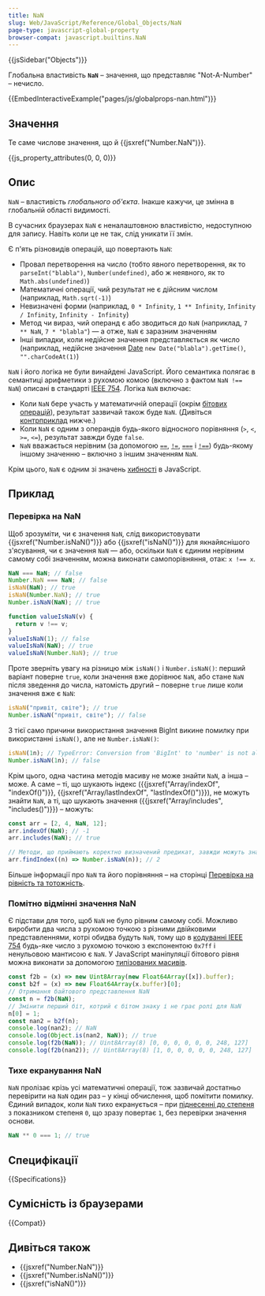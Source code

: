 ```yaml
---
title: NaN
slug: Web/JavaScript/Reference/Global_Objects/NaN
page-type: javascript-global-property
browser-compat: javascript.builtins.NaN
---
```


{{jsSidebar("Objects")}}

Глобальна властивість **`NaN`** – значення, що представляє "Not-A-Number" – нечисло.

{{EmbedInteractiveExample("pages/js/globalprops-nan.html")}}

## Значення

Те саме числове значення, що й {{jsxref("Number.NaN")}}.

{{js_property_attributes(0, 0, 0)}}

## Опис

`NaN` – властивість _глобального об'єкта_. Інакше кажучи, це змінна в глобальній області видимості.

В сучасних браузерах `NaN` є неналаштовною властивістю, недоступною для запису. Навіть коли це не так, слід уникати її змін.

Є п'ять різновидів операцій, що повертають `NaN`:

- Провал перетворення на число (тобто явного перетворення, як то `parseInt("blabla")`, `Number(undefined)`, або ж неявного, як то `Math.abs(undefined)`)
- Математичні операції, чий результат не є дійсним числом (наприклад, `Math.sqrt(-1)`)
- Невизначені форми (наприклад, `0 * Infinity`, `1 ** Infinity`, `Infinity / Infinity`, `Infinity - Infinity`)
- Метод чи вираз, чий операнд є або зводиться до `NaN` (наприклад, `7 ** NaN`, `7 * "blabla"`) — а отже, `NaN` є заразним значенням
- Інші випадки, коли недійсне значення представляється як число (наприклад, недійсне значення [Date](/uk/docs/Web/JavaScript/Reference/Global_Objects/Date) `new Date("blabla").getTime()`, `"".charCodeAt(1)`)

`NaN` і його логіка не були винайдені JavaScript. Його семантика полягає в семантиці арифметики з рухомою комою (включно з фактом `NaN !== NaN`) описані в стандарті [IEEE 754](https://uk.wikipedia.org/wiki/%D0%A4%D0%BE%D1%80%D0%BC%D0%B0%D1%82_%D1%80%D1%83%D1%85%D0%BE%D0%BC%D0%BE%D1%97_%D0%BA%D0%BE%D0%BC%D0%B8_%D0%B7_%D0%BF%D0%BE%D0%B4%D0%B2%D1%96%D0%B9%D0%BD%D0%BE%D1%8E_%D1%82%D0%BE%D1%87%D0%BD%D1%96%D1%81%D1%82%D1%8E). Логіка `NaN` включає:

- Коли `NaN` бере участь у математичній операції (окрім [бітових операцій](/uk/docs/Web/JavaScript/Reference/Operators#operatory-pobitovoho-zsuvu)), результат зазвичай також буде `NaN`. (Дивіться [контрприклад](#tykhe-ekranuvannia-nan) нижче.)
- Коли `NaN` є одним з операндів будь-якого відносного порівняння (`>`, `<`, `>=`, `<=`), результат завжди буде `false`.
- `NaN` вважається нерівним (за допомогою [`==`](/uk/docs/Web/JavaScript/Reference/Operators/Equality), [`!=`](/uk/docs/Web/JavaScript/Reference/Operators/Inequality), [`===`](/uk/docs/Web/JavaScript/Reference/Operators/Strict_equality) і [`!==`](/uk/docs/Web/JavaScript/Reference/Operators/Strict_inequality)) будь-якому іншому значенню – включно з іншим значенням `NaN`.

Крім цього, `NaN` є одним зі значень [хибності](/uk/docs/Glossary/Falsy) в JavaScript.

## Приклад

### Перевірка на NaN

Щоб зрозуміти, чи є значення `NaN`, слід використовувати {{jsxref("Number.isNaN()")}} або {{jsxref("isNaN()")}} для якнайяснішого з'ясування, чи є значення `NaN` — або, оскільки `NaN` є єдиним нерівним самому собі значенням, можна виконати самопорівняння, отак: `x !== x`.

```js
NaN === NaN; // false
Number.NaN === NaN; // false
isNaN(NaN); // true
isNaN(Number.NaN); // true
Number.isNaN(NaN); // true

function valueIsNaN(v) {
  return v !== v;
}
valueIsNaN(1); // false
valueIsNaN(NaN); // true
valueIsNaN(Number.NaN); // true
```

Проте зверніть увагу на різницю між `isNaN()` і `Number.isNaN()`: перший варіант поверне `true`, коли значення вже дорівнює `NaN`, або стане `NaN` після зведення до числа, натомість другий – поверне `true` лише коли значення вже є `NaN`:

```js
isNaN("привіт, світе"); // true
Number.isNaN("привіт, світе"); // false
```

З тієї само причини використання значення BigInt викине помилку при використанні `isNaN()`, але не `Number.isNaN()`:

```js
isNaN(1n); // TypeError: Conversion from 'BigInt' to 'number' is not allowed.
Number.isNaN(1n); // false
```

Крім цього, одна частина методів масиву не може знайти `NaN`, а інша – може. А саме – ті, що шукають індекс ({{jsxref("Array/indexOf", "indexOf()")}}, {{jsxref("Array/lastIndexOf", "lastIndexOf()")}}), не можуть знайти `NaN`, а ті, що шукають значення ({{jsxref("Array/includes", "includes()")}}) – можуть:

```js
const arr = [2, 4, NaN, 12];
arr.indexOf(NaN); // -1
arr.includes(NaN); // true

// Методи, що приймають коректно визначений предикат, завжди можуть знайти NaN
arr.findIndex((n) => Number.isNaN(n)); // 2
```

Більше інформації про `NaN` та його порівняння – на сторінці [Перевірка на рівність та тотожність](/uk/docs/Web/JavaScript/Equality_comparisons_and_sameness).

### Помітно відмінні значення NaN

Є підстави для того, щоб `NaN` не було рівним самому собі. Можливо виробити два числа з рухомою точкою з різними двійковими представленнями, котрі обидва будуть `NaN`, тому що в [кодуванні IEEE 754](https://uk.wikipedia.org/wiki/%D0%A7%D0%B8%D1%81%D0%BB%D0%BE_%D0%B7_%D1%80%D1%83%D1%85%D0%BE%D0%BC%D0%BE%D1%8E_%D0%BA%D0%BE%D0%BC%D0%BE%D1%8E) будь-яке число з рухомою точкою з експонентою `0x7ff` і ненульовою мантисою є `NaN`. У JavaScript маніпуляції бітового рівня можна виконати за допомогою [типізованих масивів](/uk/docs/Web/JavaScript/Guide/Typed_arrays).

```js
const f2b = (x) => new Uint8Array(new Float64Array([x]).buffer);
const b2f = (x) => new Float64Array(x.buffer)[0];
// Отримання байтового представлення NaN
const n = f2b(NaN);
// Змінити перший біт, котрий є бітом знаку і не грає ролі для NaN
n[0] = 1;
const nan2 = b2f(n);
console.log(nan2); // NaN
console.log(Object.is(nan2, NaN)); // true
console.log(f2b(NaN)); // Uint8Array(8) [0, 0, 0, 0, 0, 0, 248, 127]
console.log(f2b(nan2)); // Uint8Array(8) [1, 0, 0, 0, 0, 0, 248, 127]
```

### Тихе екранування NaN

`NaN` пролізає крізь усі математичні операції, тож зазвичай достатньо перевірити на `NaN` один раз – у кінці обчислення, щоб помітити помилку. Єдиний випадок, коли `NaN` тихо екранується – при [піднесенні до степеня](/uk/docs/Web/JavaScript/Reference/Operators/Exponentiation) з показником степеня `0`, що зразу повертає `1`, без перевірки значення основи.

```js
NaN ** 0 === 1; // true
```

## Специфікації

{{Specifications}}

## Сумісність із браузерами

{{Compat}}

## Дивіться також

- {{jsxref("Number.NaN")}}
- {{jsxref("Number.isNaN()")}}
- {{jsxref("isNaN()")}}
